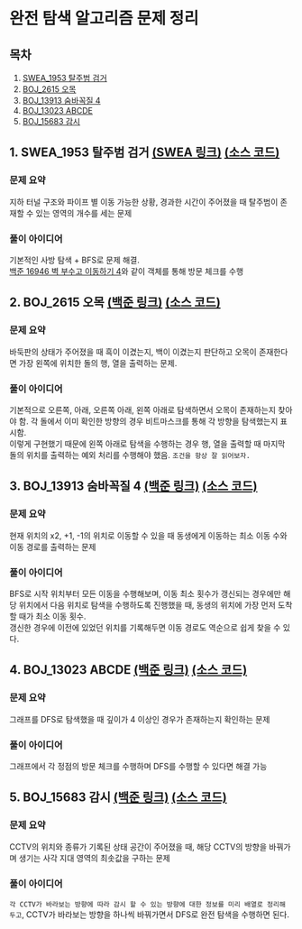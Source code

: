 # 완전 탐색 알고리즘 문제 정리

## 목차

1. [SWEA_1953 탈주범 검거](#1-swea_1953-탈주범-검거-swea-링크-소스-코드)
2. [BOJ_2615 오목](#2-boj_2615-오목-백준-링크-소스-코드)
3. [BOJ_13913 숨바꼭질 4](#3-boj_13913-숨바꼭질-4-백준-링크-소스-코드)
4. [BOJ_13023 ABCDE](#4-boj_13023-abcde-백준-링크-소스-코드)
5. [BOJ_15683 감시](#5-boj_15683-감시-백준-링크-소스-코드)

## 1. SWEA_1953 탈주범 검거 [(SWEA 링크)](https://swexpertacademy.com/main/code/problem/problemDetail.do?contestProbId=AV5PpLlKAQ4DFAUq) [(소스 코드)](https://github.com/rldnjs7723/CodingTest/blob/main/SWEA/1000/Solution_1953.java)

### 문제 요약

지하 터널 구조와 파이프 별 이동 가능한 상황, 경과한 시간이 주어졌을 때 탈주범이 존재할 수 있는 영역의 개수를 세는 문제

### 풀이 아이디어

기본적인 사방 탐색 + BFS로 문제 해결.  
[백준 16946 벽 부수고 이동하기 4](#1-boj_16946-벽-부수고-이동하기-4-백준-링크-소스-코드)와 같이 객체를 통해 방문 체크를 수행

## 2. BOJ_2615 오목 [(백준 링크)](https://www.acmicpc.net/problem/2615) [(소스 코드)](https://github.com/rldnjs7723/CodingTest/blob/main/BOJ/2000/Main_2615.java)

### 문제 요약

바둑판의 상태가 주어졌을 때 흑이 이겼는지, 백이 이겼는지 판단하고 오목이 존재한다면 가장 왼쪽에 위치한 돌의 행, 열을 출력하는 문제.

### 풀이 아이디어

기본적으로 오른쪽, 아래, 오른쪽 아래, 왼쪽 아래로 탐색하면서 오목이 존재하는지 찾아야 함. 각 돌에서 이미 확인한 방향의 경우 비트마스크를 통해 각 방향을 탐색했는지 표시함.  
이렇게 구현했기 때문에 왼쪽 아래로 탐색을 수행하는 경우 행, 열을 출력할 때 마지막 돌의 위치를 출력하는 예외 처리를 수행해야 했음. `조건을 항상 잘 읽어보자.`

## 3. BOJ_13913 숨바꼭질 4 [(백준 링크)](https://www.acmicpc.net/problem/13913) [(소스 코드)](https://github.com/rldnjs7723/CodingTest/blob/main/BOJ/13000/Main_13913.java)

### 문제 요약

현재 위치의 x2, +1, -1의 위치로 이동할 수 있을 때 동생에게 이동하는 최소 이동 수와 이동 경로를 출력하는 문제

### 풀이 아이디어

BFS로 시작 위치부터 모든 이동을 수행해보며, 이동 최소 횟수가 갱신되는 경우에만 해당 위치에서 다음 위치로 탐색을 수행하도록 진행했을 때, 동생의 위치에 가장 먼저 도착할 때가 최소 이동 횟수.  
갱신한 경우에 이전에 있었던 위치를 기록해두면 이동 경로도 역순으로 쉽게 찾을 수 있다.

## 4. BOJ_13023 ABCDE [(백준 링크)](https://www.acmicpc.net/problem/13023) [(소스 코드)](https://github.com/rldnjs7723/CodingTest/blob/main/BOJ/13000/Main_13023.java)

### 문제 요약

그래프를 DFS로 탐색했을 때 깊이가 4 이상인 경우가 존재하는지 확인하는 문제

### 풀이 아이디어

그래프에서 각 정점의 방문 체크를 수행하며 DFS를 수행할 수 있다면 해결 가능

## 5. BOJ_15683 감시 [(백준 링크)](https://www.acmicpc.net/problem/15683) [(소스 코드)](https://github.com/rldnjs7723/CodingTest/blob/main/BOJ/15000/Main_15683.java)

### 문제 요약

CCTV의 위치와 종류가 기록된 상태 공간이 주어졌을 때, 해당 CCTV의 방향을 바꿔가며 생기는 사각 지대 영역의 최솟값을 구하는 문제

### 풀이 아이디어

`각 CCTV가 바라보는 방향에 따라 감시 할 수 있는 방향에 대한 정보를 미리 배열로 정리해 두고`, CCTV가 바라보는 방향을 하나씩 바꿔가면서 DFS로 완전 탐색을 수행하면 된다.
